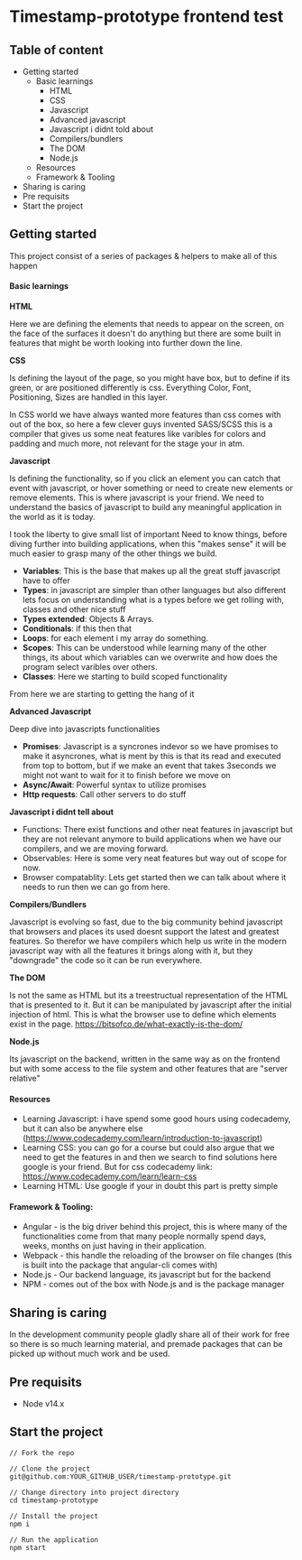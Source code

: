 # Timestamp-prototype frontend test

## Table of content

- Getting started
  - Basic learnings
    - HTML
    - CSS
    - Javascript
    - Advanced javascript
    - Javascript i didnt told about
    - Compilers/bundlers
    - The DOM
    - Node.js
  - Resources
  - Framework & Tooling
- Sharing is caring
- Pre requisits
- Start the project

## Getting started

This project consist of a series of packages & helpers to make all of this happen

#### Basic learnings

**HTML**

Here we are defining the elements that needs to appear on the screen, on the face of the surfaces it doesn't do anything but there are some built in features that might be worth looking into further down the line.

**CSS**

Is defining the layout of the page, so you might have box, but to define if its green, or are positioned differently is css. Everything Color, Font, Positioning, Sizes are handled in this layer.

In CSS world we have always wanted more features than css comes with out of the box, so here a few clever guys invented SASS/SCSS this is a compiler that gives us some neat features like varibles for colors and padding and much more, not relevant for the stage your in atm.

**Javascript**

Is defining the functionality, so if you click an element you can catch that event with javascript, or hover something or need to create new elements or remove elements. This is where javascript is your friend. We need to understand the basics of javascript to build any meaningful application in the world as it is today.

I took the liberty to give small list of important Need to know things, before diving further into building applications, when this "makes sense" it will be much easier to grasp many of the other things we build.

- **Variables**: This is the base that makes up all the great stuff javascript have to offer
- **Types**: in javascript are simpler than other languages but also different lets focus on understanding what is a types before we get rolling with, classes and other nice stuff
- **Types extended**: Objects & Arrays.
- **Conditionals**: if this then that
- **Loops**: for each element i my array do something.
- **Scopes**: This can be understood while learning many of the other things, its about which variables can we overwrite and how does the program select varibles over others.
- **Classes**: Here we starting to build scoped functionality

From here we are starting to getting the hang of it

**Advanced Javascript**

Deep dive into javascripts functionalities

- **Promises**: Javascript is a syncrones indevor so we have promises to make it asyncrones, what is ment by this is that its read and executed from top to bottom, but if we make an event that takes 3seconds we might not want to wait for it to finish before we move on
- **Async/Await**: Powerful syntax to utilize promises
- **Http requests**: Call other servers to do stuff

**Javascript i didnt tell about**

- Functions: There exist functions and other neat features in javascript but they are not relevant anymore to build applications when we have our compilers, and we are moving forward.
- Observables: Here is some very neat features but way out of scope for now.
- Browser compatablity: Lets get started then we can talk about where it needs to run then we can go from here.

**Compilers/Bundlers**

Javascript is evolving so fast, due to the big community behind javascript that browsers and places its used doesnt support the latest and greatest features. So therefor we have compilers which help us write in the modern javascript way with all the features it brings along with it, but they "downgrade" the code so it can be run everywhere.

**The DOM**

Is not the same as HTML but its a treestructual representation of the HTML that is presented to it. But it can be manipulated by javascript after the initial injection of html. This is what the browser use to define which elements exist in the page.
https://bitsofco.de/what-exactly-is-the-dom/

**Node.js**

Its javascript on the backend, written in the same way as on the frontend but with some access to the file system and other features that are "server relative"

#### Resources

- Learning Javascript: i have spend some good hours using codecademy, but it can also be anywhere else (https://www.codecademy.com/learn/introduction-to-javascript)
- Learning CSS: you can go for a course but could also argue that we need to get the features in and then we search to find solutions here google is your friend. But for css codecademy link: https://www.codecademy.com/learn/learn-css
- Learning HTML: Use google if your in doubt this part is pretty simple

#### Framework & Tooling:

- Angular - is the big driver behind this project, this is where many of the functionalities come from that many people normally spend days, weeks, months on just having in their application.
- Webpack - this handle the reloading of the browser on file changes (this is built into the package that angular-cli comes with)
- Node.js - Our backend language, its javascript but for the backend
- NPM - comes out of the box with Node.js and is the package manager

## Sharing is caring

In the development community people gladly share all of their work for free so there is so much learning material, and premade packages that can be picked up without much work and be used.

## Pre requisits

- Node v14.x

## Start the project

```
// Fork the repo

// Clone the project
git@github.com:YOUR_GITHUB_USER/timestamp-prototype.git

// Change directory into project directory
cd timestamp-prototype

// Install the project
npm i

// Run the application
npm start
```
